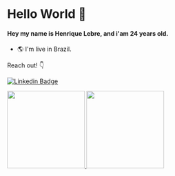 # Hello World 👋

#### Hey my name is Henrique Lebre, and i'am 24 years old.

- 🌎 I'm live in Brazil.


Reach out! 👇


[![Linkedin Badge](https://img.shields.io/badge/-Henrique%20Lebre-6633cc?style=flat-square&logo=Linkedin&logoColor=white&link=https://www.linkedin.com/in/henrique-lebre/)](https://www.linkedin.com/in/henrique-lebre/) 

<div>
<a href="https://github.com/HenriqueLebre">
<img loading="lazy" height="180em" src="https://github-readme-stats.vercel.app/api/top-langs/?username=HenriqueLebre&layout=compact&langs_count=7&theme=dracula"/>
<img loading="lazy" height="180em" src="https://github-readme-stats.vercel.app/api?username=HenriqueLebre&show_icons=true&theme=dracula&include_all_commits=true&count_private=true"/>
</div>
